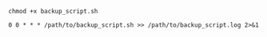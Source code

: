 `chmod +x backup_script.sh`

`0 0 * * * /path/to/backup_script.sh >> /path/to/backup_script.log 2>&1`
